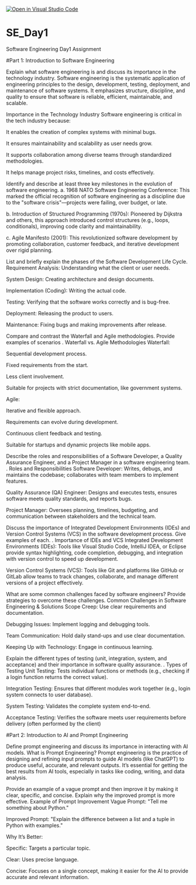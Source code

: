 [![Open in Visual Studio Code](https://classroom.github.com/assets/open-in-vscode-2e0aaae1b6195c2367325f4f02e2d04e9abb55f0b24a779b69b11b9e10269abc.svg)](https://classroom.github.com/online_ide?assignment_repo_id=19022273&assignment_repo_type=AssignmentRepo)
# SE_Day1
Software Engineering Day1 Assignment

#Part 1: Introduction to Software Engineering

Explain what software engineering is and discuss its importance in the technology industry.
Software engineering is the systematic application of engineering principles to the design, development, testing, deployment, and maintenance of software systems. It emphasizes structure, discipline, and quality to ensure that software is reliable, efficient, maintainable, and scalable.

Importance in the Technology Industry
Software engineering is critical in the tech industry because:

It enables the creation of complex systems with minimal bugs.

It ensures maintainability and scalability as user needs grow.

It supports collaboration among diverse teams through standardized methodologies.

It helps manage project risks, timelines, and costs effectively.

Identify and describe at least three key milestones in the evolution of software engineering.
a. 1968 NATO Software Engineering Conference:
This marked the official recognition of software engineering as a discipline due to the "software crisis"—projects were failing, over budget, or late.

b. Introduction of Structured Programming (1970s):
Pioneered by Dijkstra and others, this approach introduced control structures (e.g., loops, conditionals), improving code clarity and maintainability.

c. Agile Manifesto (2001):
This revolutionized software development by promoting collaboration, customer feedback, and iterative development over rigid planning.


List and briefly explain the phases of the Software Development Life Cycle.
Requirement Analysis: Understanding what the client or user needs.

System Design: Creating architecture and design documents.

Implementation (Coding): Writing the actual code.

Testing: Verifying that the software works correctly and is bug-free.

Deployment: Releasing the product to users.

Maintenance: Fixing bugs and making improvements after release.

Compare and contrast the Waterfall and Agile methodologies. Provide examples of scenarios 
. Waterfall vs. Agile Methodologies
Waterfall:

Sequential development process.

Fixed requirements from the start.

Less client involvement.

Suitable for projects with strict documentation, like government systems.

Agile:

Iterative and flexible approach.

Requirements can evolve during development.

Continuous client feedback and testing.

Suitable for startups and dynamic projects like mobile apps.



Describe the roles and responsibilities of a Software Developer, a Quality Assurance Engineer, and a Project Manager in a software engineering team.
. Roles and Responsibilities
Software Developer:
Writes, debugs, and maintains the codebase; collaborates with team members to implement features.

Quality Assurance (QA) Engineer:
Designs and executes tests, ensures software meets quality standards, and reports bugs.

Project Manager:
Oversees planning, timelines, budgeting, and communication between stakeholders and the technical team.


Discuss the importance of Integrated Development Environments (IDEs) and Version Control Systems (VCS) in the software development process. Give examples of each.
. Importance of IDEs and VCS
Integrated Development Environments (IDEs):
Tools like Visual Studio Code, IntelliJ IDEA, or Eclipse provide syntax highlighting, code completion, debugging, and integration with version control to speed up development.

Version Control Systems (VCS):
Tools like Git and platforms like GitHub or GitLab allow teams to track changes, collaborate, and manage different versions of a project effectively.


What are some common challenges faced by software engineers? Provide strategies to overcome these challenges.
 Common Challenges in Software Engineering & Solutions
Scope Creep: Use clear requirements and documentation.

Debugging Issues: Implement logging and debugging tools.

Team Communication: Hold daily stand-ups and use clear documentation.

Keeping Up with Technology: Engage in continuous learning.



Explain the different types of testing (unit, integration, system, and acceptance) and their importance in software quality assurance.
. Types of Testing
Unit Testing: Tests individual functions or methods (e.g., checking if a login function returns the correct value).

Integration Testing: Ensures that different modules work together (e.g., login system connects to user database).

System Testing: Validates the complete system end-to-end.

Acceptance Testing: Verifies the software meets user requirements before delivery (often performed by the client)

#Part 2: Introduction to AI and Prompt Engineering


Define prompt engineering and discuss its importance in interacting with AI models.
 What is Prompt Engineering?
Prompt engineering is the practice of designing and refining input prompts to guide AI models (like ChatGPT) to produce useful, accurate, and relevant outputs. It’s essential for getting the best results from AI tools, especially in tasks like coding, writing, and data analysis.

Provide an example of a vague prompt and then improve it by making it clear, specific, and concise. Explain why the improved prompt is more effective.
Example of Prompt Improvement
Vague Prompt:
"Tell me something about Python."

Improved Prompt:
"Explain the difference between a list and a tuple in Python with examples."

Why It’s Better:

Specific: Targets a particular topic.

Clear: Uses precise language.

Concise: Focuses on a single concept, making it easier for the AI to provide accurate and relevant information.


